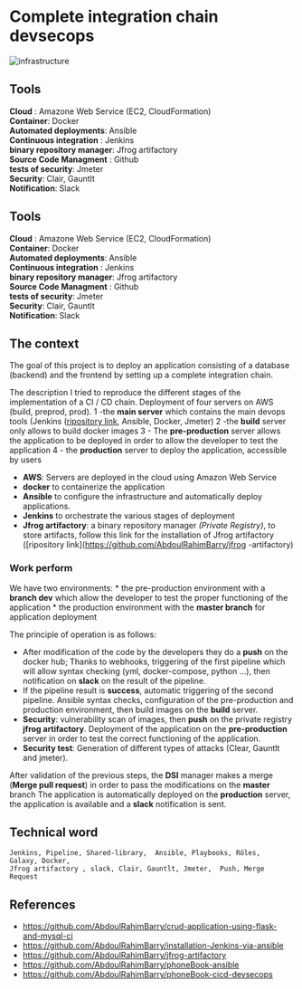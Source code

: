 # Complete integration chain devsecops

![infrastructure](https://user-images.githubusercontent.com/50138085/90188810-62d5f280-ddbc-11ea-97ca-88006cfcd2c5.PNG)


## Tools
 **Cloud** : Amazone Web Service (EC2, CloudFormation)  
 **Container**: Docker  
 **Automated deployments**: Ansible  
 **Continuous integration** : Jenkins  
 **binary repository manager**: Jfrog artifactory  
 **Source Code Managment** : Github  
 **tests of security**: Jmeter  
 **Security**: Clair, Gauntlt  
 **Notification**: Slack  

## Tools

**Cloud** : Amazone Web Service (EC2, CloudFormation)  
**Container**: Docker  
**Automated deployments**: Ansible  
**Continuous integration** : Jenkins  
**binary repository manager**: Jfrog artifactory  
**Source Code Managment** : Github  
**tests of security**: Jmeter  
**Security**: Clair, Gauntlt  
**Notification**: Slack  

## The context

The goal of this project is to deploy an application consisting of a database (backend) and the frontend by setting up a complete integration chain.

The description
I tried to reproduce the different stages of the implementation
  of a CI / CD chain.
Deployment of four servers on AWS (build, preprod, prod).
1 -the **main server** which contains the main devops tools (Jenkins ([ripository link](https://github.com/AbdoulRahimBarry/installation-Jenkins-via-ansible), Ansible, Docker, Jmeter)
2 -the **build** server only allows to build docker images
3 - The **pre-production** server allows the application to be deployed in order to allow the developer to test the application
4 - the **production** server to deploy the application, accessible by users

* **AWS**: Servers are deployed in the cloud using Amazon Web Service
* **docker** to containerize the application
* **Ansible** to configure the infrastructure and automatically deploy applications.
* **Jenkins** to orchestrate the various stages of deployment
* **Jfrog artifactory**: a binary repository manager *(Private Registry)*, to store artifacts, follow this link for the installation of Jfrog artifactory ([ripository link](https://github.com/AbdoulRahimBarry/jfrog -artifactory)

### Work perform

We have two environments:
    * the pre-production environment with a **branch dev**
      which allow the developer to test the proper functioning of the application
    * the production environment with the **master branch**
       for application deployment

The principle of operation is as follows:

* After modification of the code by the developers they do a **push** on the docker hub;
  Thanks to webhooks, triggering of the first pipeline which will allow syntax checking (yml, docker-compose, python ...), then notification on **slack** on the result of the pipeline.
* If the pipeline result is **success**, automatic triggering of the second pipeline.
  Ansible syntax checks, configuration of the pre-production and production environment, then build images on the **build** server.
* **Security**: vulnerability scan of images, then **push** on the private registry **jfrog artifactory**.
  Deployment of the application on the **pre-production** server in order to test the correct functioning of the application.
* **Security test**: Generation of different types of attacks (Clear, Gauntlt and jmeter).

After validation of the previous steps, the **DSI** manager makes a merge (**Merge pull request**) in order to pass the modifications on the **master** branch
The application is automatically deployed on the **production** server, the application is available and a **slack** notification is sent.

## Technical word
```
Jenkins, Pipeline, Shared-library,  Ansible, Playbooks, Rôles, Galaxy, Docker, 
Jfrog artifactory , slack, Clair, Gauntlt, Jmeter,  Push, Merge Request
```

## References
* https://github.com/AbdoulRahimBarry/crud-application-using-flask-and-mysql-ci
* https://github.com/AbdoulRahimBarry/installation-Jenkins-via-ansible
* https://github.com/AbdoulRahimBarry/jfrog-artifactory
* https://github.com/AbdoulRahimBarry/phoneBook-ansible
* https://github.com/AbdoulRahimBarry/phoneBook-cicd-devsecops

